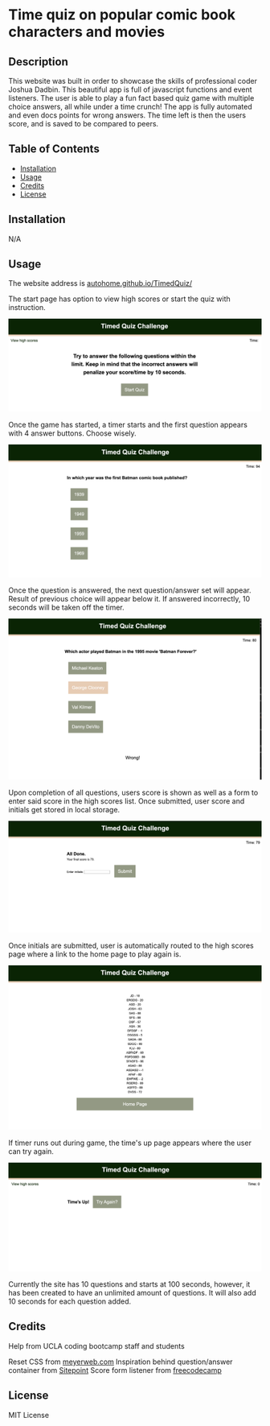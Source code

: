 # Time quiz on popular comic book characters and movies


## Description

This website was built in order to showcase the skills of professional coder Joshua Dadbin. This beautiful app is full of javascript functions and event listeners. The user is able to play a fun fact based quiz game with multiple choice answers, all while under a time crunch! The app is fully automated and even docs points for wrong answers. The time left is then the users score, and is saved to be compared to peers.


## Table of Contents 

- [Installation](#installation)
- [Usage](#usage)
- [Credits](#credits)
- [License](#license)

## Installation

N/A

## Usage

The website address is [autohome.github.io/TimedQuiz/](https://autohome.github.io/TimedQuiz/)

The start page has option to view high scores or start the quiz with instruction. 

![Home Page](./images/timeQuiz_homePage.png)

Once the game has started, a timer starts and the first question appears with 4 answer buttons. Choose wisely.

![First Question](./images/timeQuiz_firstQuestion.png)

Once the question is answered, the next question/answer set will appear. Result of previous choice will appear below it. If answered incorrectly, 10 seconds will be taken off the timer.

![Wrong answer](./images/timeQuiz_answerWrong.png)

Upon completion of all questions, users score is shown as well as a form to enter said score in the high scores list. Once submitted, user score and initials get stored in local storage.

![End of game](./images/timeQuiz_enterInitis.png)

Once initials are submitted, user is automatically routed to the high scores page where a link to the home page to play again is.

![High Scores Page](./images/timeQuiz_HighScores.png)

If timer runs out during game, the time's up page appears where the user can try again.

![Time's Up page](./images/timeQuiz_timesUp.png)

Currently the site has 10 questions and starts at 100 seconds, however, it has been created to have an unlimited amount of questions. It will also add 10 seconds for each question added.


## Credits

Help from UCLA coding bootcamp staff and students

Reset CSS from [meyerweb.com](https://meyerweb.com/eric/tools/css/reset/)
Inspiration behind question/answer container from [Sitepoint](https://www.sitepoint.com/simple-javascript-quiz/)
Score form listener from [freecodecamp](https://www.freecodecamp.org/news/how-to-submit-a-form-with-javascript/#:~:text=To%20submit%20a%20form%20using,if%20any%20data%20is%20submitted)

## License

MIT License
